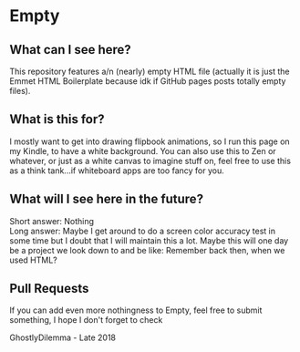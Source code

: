 # Empty

## What can I see here?

This repository features a/n (nearly) empty HTML file (actually it is just the Emmet HTML Boilerplate because idk if GitHub pages posts totally empty files).

## What is this for?

I mostly want to get into drawing flipbook animations, so I run this page on my Kindle, to have a white background. You can also use this to Zen or whatever, or just as a white canvas to imagine stuff on, feel free to use this as a think tank...if whiteboard apps are too fancy for you.

## What will I see here in the future?

Short answer: Nothing<br>
Long answer: Maybe I get around to do a screen color accuracy test in some time but I doubt that I will maintain this a lot. Maybe this will one day be a project we look down to and be like: Remember back then, when we used HTML?

## Pull Requests

If you can add even more nothingness to Empty, feel free to submit something, I hope I don't forget to check

GhostlyDilemma - Late 2018